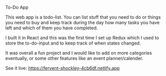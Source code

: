 To-Do App

This web app is a todo-list. You can list stuff that you need to do or things you need to buy and keep track during the day how many tasks you have left and which of them you have completed.

I built it in React and this was the first time I set up Redux which I used to store the to-do-input and to keep track of when states changed.

It was overall a fun project and I would like to add on more categories eventually, or some other features like an event planner/calender.

See it live: https://fervent-shockley-4cb6df.netlify.app
